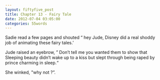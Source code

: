```yaml
---
layout: fiftyfive_post
title: Chapter 13 - Fairy Tale
date: 2012-07-04 03:05:00
categories: 55words
---
```


Sadie read a few pages and shouted “ hey Jude, Disney did a real shoddy job of animating these fairy tales.’

Jude raised an eyebrow, ” Don’t tell me you wanted them to show that Sleeping beauty didn’t wake up to a kiss but slept through being raped by prince charming in sleep.“

She winked, "why not ?”.
